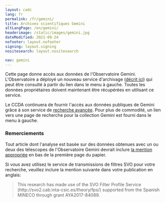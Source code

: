 ```yaml
---
layout: cadc
lang: fr
permalink: /fr/gemini/
title: Archives scientifiques Gemini
altLangPage: /en/gemini/
headerimage: /static/images/gemini.jpg
dateModified: 2021-09-24
nofooter: layout.nofooter
signing: layout.signing
nositesearch: layout.nositesearch

nav: gemini
---
```


<p>
    Cette page donne accès aux données de l'Observatoire Gemini. L'Observatoire a déployé un nouveau service d'archivage 
    (<a rel="external" href="http://www.gemini.edu/sciops/data-and-results/gemini-observatory-archive">d&eacute;crit ici</a>)
    qui peut être consulté à partir du lien dans le menu à gauche. Toutes les données propriétaires doivent maintenant être récupérées en utilisant ce service.
</p>
<p>
    Le CCDA continuera de fournir l'accès aux données publiques de Gemini grâce à son service de
    <a href="/fr/recherche/?collection=GEMINI&noexec=true">recherche avancée</a>. 
    Pour plus de commodité, un lien vers une page de recherche pour la collection Gemini est fourni dans le menu à gauche.
</p>
<div class="about_text">
  <h3>Remerciements</h3>
  <p>
    Tout article dont l'analyse est basée sur des données obtenues avec un ou deux des télescopes de l'Observatoire
    Gemini devrait inclure
    <a rel="external" href="http://www.gemini.edu/sciops/data-and-results/acknowledging-gemini">la mention appropriée</a>
    en bas de la première page du papier.
  </p>
  <p>
    Si vous avez utilisez le service de transmissions de filtres SVO pour votre recherche,
    veuillez inclure la mention suivante dans votre publication en anglais:
  </p>
  <blockquote>
    <p>This research has made use of the SVO Filter Profile Service (http://svo2.cab.inta-csic.es/theory/fps/) supported from the Spanish MINECO through grant AYA2017-84089.</p>
  </blockquote>
</div>
